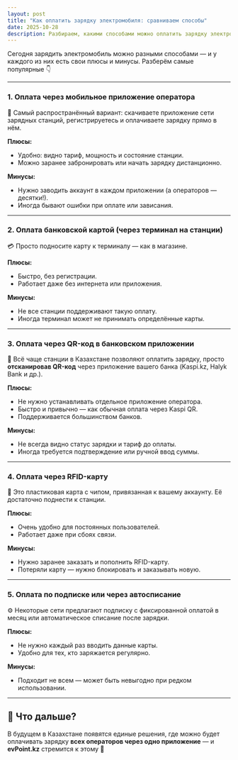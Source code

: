 ```yaml
---
layout: post
title: "Как оплатить зарядку электромобиля: сравниваем способы"
date: 2025-10-28
description: Разбираем, какими способами можно оплатить зарядку электромобиля в Казахстане, включая оплату через приложения операторов, терминалы, QR и другие.
---
```


Сегодня зарядить электромобиль можно разными способами — и у каждого из них есть свои плюсы и минусы. Разберём самые популярные 👇  

---

### 1. Оплата через мобильное приложение оператора

📱 Самый распространённый вариант: скачиваете приложение сети зарядных станций, регистрируетесь и оплачиваете зарядку прямо в нём.  

**Плюсы:**  
- Удобно: видно тариф, мощность и состояние станции.  
- Можно заранее забронировать или начать зарядку дистанционно.  

**Минусы:**  
- Нужно заводить аккаунт в каждом приложении (а операторов — десятки!).  
- Иногда бывают ошибки при оплате или зависания.  

---

### 2. Оплата банковской картой (через терминал на станции)

💳 Просто подносите карту к терминалу — как в магазине.  

**Плюсы:**  
- Быстро, без регистрации.  
- Работает даже без интернета или приложения.  

**Минусы:**  
- Не все станции поддерживают такую оплату.  
- Иногда терминал может не принимать определённые карты.  

---

### 3. Оплата через QR-код в банковском приложении

📲 Всё чаще станции в Казахстане позволяют оплатить зарядку, просто **отсканировав QR-код** через приложение вашего банка (Kaspi.kz, Halyk Bank и др.).  

**Плюсы:**  
- Не нужно устанавливать отдельное приложение оператора.  
- Быстро и привычно — как обычная оплата через Kaspi QR.  
- Поддерживается большинством банков.  

**Минусы:**  
- Не всегда видно статус зарядки и тариф до оплаты.  
- Иногда требуется подтверждение или ручной ввод суммы.  

---

### 4. Оплата через RFID-карту

🔐 Это пластиковая карта с чипом, привязанная к вашему аккаунту. Её достаточно поднести к станции.  

**Плюсы:**  
- Очень удобно для постоянных пользователей.  
- Работает даже при сбоях связи.  

**Минусы:**  
- Нужно заранее заказать и пополнить RFID-карту.  
- Потеряли карту — нужно блокировать и заказывать новую.  

---

### 5. Оплата по подписке или через автосписание

⚙️ Некоторые сети предлагают подписку с фиксированной оплатой в месяц или автоматическое списание после зарядки.  

**Плюсы:**  
- Не нужно каждый раз вводить данные карты.  
- Удобно для тех, кто заряжается регулярно.  

**Минусы:**  
- Подходит не всем — может быть невыгодно при редком использовании.  

---

## 🚗 Что дальше?

В будущем в Казахстане появятся единые решения, где можно будет оплачивать зарядку **всех операторов через одно приложение** — и **evPoint.kz** стремится к этому 💪
